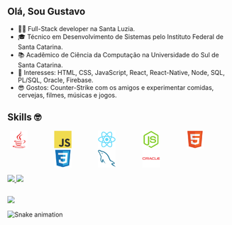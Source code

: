 ## Olá, Sou Gustavo

- 👨‍💻 Full-Stack developer na Santa Luzia.
- 🎓 Técnico em Desenvolvimento de Sistemas pelo Instituto Federal de Santa Catarina.
- 📚 Acadêmico de Ciência da Computação na Universidade do Sul de Santa Catarina.
- 💙 Interesses: HTML, CSS, JavaScript, React, React-Native, Node, SQL, PL/SQL, Oracle, Firebase.
- 😎 Gostos: Counter-Strike com os amigos e experimentar comidas, cervejas, filmes, músicas e jogos.

## Skills :nerd_face:
<p align="center">
    <img height="40" src="https://raw.githubusercontent.com/devicons/devicon/master/icons/java/java-plain.svg">
    &nbsp;&nbsp;&nbsp;&nbsp;&nbsp;&nbsp;&nbsp;&nbsp;&nbsp;&nbsp;&nbsp;&nbsp;&nbsp;
    <img height="40" src="https://raw.githubusercontent.com/devicons/devicon/master/icons/javascript/javascript-original.svg">
    &nbsp;&nbsp;&nbsp;&nbsp;&nbsp;&nbsp;&nbsp;&nbsp;&nbsp;&nbsp;&nbsp;&nbsp;&nbsp;
    <img height="40" src="https://raw.githubusercontent.com/devicons/devicon/master/icons/react/react-original.svg">
    &nbsp;&nbsp;&nbsp;&nbsp;&nbsp;&nbsp;&nbsp;&nbsp;&nbsp;&nbsp;&nbsp;&nbsp;&nbsp;
    <img height="40" src="https://raw.githubusercontent.com/devicons/devicon/master/icons/nodejs/nodejs-original.svg">
    &nbsp;&nbsp;&nbsp;&nbsp;&nbsp;&nbsp;&nbsp;&nbsp;&nbsp;&nbsp;&nbsp;&nbsp;&nbsp;
    <img height="40" src="https://raw.githubusercontent.com/devicons/devicon/master/icons/html5/html5-original.svg">
    &nbsp;&nbsp;&nbsp;&nbsp;&nbsp;&nbsp;&nbsp;&nbsp;&nbsp;&nbsp;&nbsp;&nbsp;&nbsp;
    <img height="40" src="https://raw.githubusercontent.com/devicons/devicon/master/icons/css3/css3-original.svg">
    &nbsp;&nbsp;&nbsp;&nbsp;&nbsp;&nbsp;&nbsp;&nbsp;&nbsp;&nbsp;&nbsp;&nbsp;&nbsp;
    <img height="40" src="https://raw.githubusercontent.com/devicons/devicon/master/icons/mysql/mysql-original.svg">
    &nbsp;&nbsp;&nbsp;&nbsp;&nbsp;&nbsp;&nbsp;&nbsp;&nbsp;&nbsp;&nbsp;&nbsp;&nbsp;
    <img height="40" src="https://raw.githubusercontent.com/devicons/devicon/master/icons/oracle/oracle-original.svg">
    &nbsp;&nbsp;&nbsp;&nbsp;&nbsp;&nbsp;&nbsp;&nbsp;&nbsp;&nbsp;&nbsp;&nbsp;&nbsp;
</p>

<div>
  <a href="https://github.com/gustavomghisi7">
  
  <img height="140em" src="https://github-readme-stats.vercel.app/api/top-langs/?username=gustavomghisi7&layout=compact&langs_count=16&theme=gotham&include_all_commits=true&count_private=true"/>
  
  <img height="140em" src="https://github-readme-stats.vercel.app/api?username=gustavomghisi7&show_icons=true&   theme=gotham&include_all_commits=true&count_private=true"/>
<div>
  
  ##
 
<a href="https://www.linkedin.com/in/gustavomghisi" target="_blank"><img src="https://img.shields.io/badge/-LinkedIn-%230077B5?style=for-the-badge&logo=linkedin&logoColor=white" target="_blank"></a> 

![Snake animation](https://github.com/gustavomghisi7/gustavomghisi7/blob/output/github-contribution-grid-snake.svg)

</div> 
